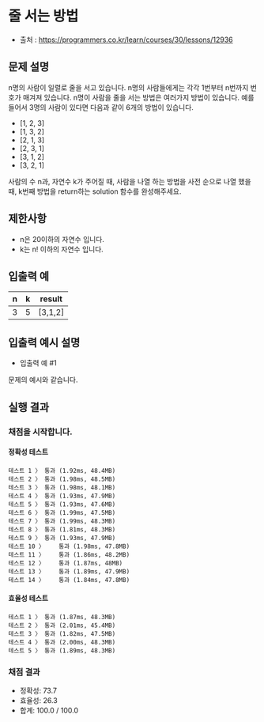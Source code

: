 # 줄 서는 방법
* 출처 : https://programmers.co.kr/learn/courses/30/lessons/12936

## 문제 설명
n명의 사람이 일렬로 줄을 서고 있습니다. n명의 사람들에게는 각각 1번부터 n번까지 번호가 매겨져 있습니다. n명이 사람을 줄을 서는 방법은 여러가지 방법이 있습니다. 예를 들어서 3명의 사람이 있다면 다음과 같이 6개의 방법이 있습니다.

* [1, 2, 3]
* [1, 3, 2]
* [2, 1, 3]
* [2, 3, 1]
* [3, 1, 2]
* [3, 2, 1]

사람의 수 n과, 자연수 k가 주어질 때, 사람을 나열 하는 방법을 사전 순으로 나열 했을 때, k번째 방법을 return하는 solution 함수를 완성해주세요.

## 제한사항
* n은 20이하의 자연수 입니다.
* k는 n! 이하의 자연수 입니다.

## 입출력 예
| n | k | result |
| --- | --- | --- |
| 3 | 5 | [3,1,2] |

## 입출력 예시 설명
* 입출력 예 #1

문제의 예시와 같습니다.

## 실행 결과
### 채점을 시작합니다.
#### 정확성  테스트
```
테스트 1 〉	통과 (1.92ms, 48.4MB)
테스트 2 〉	통과 (1.98ms, 48.5MB)
테스트 3 〉	통과 (1.98ms, 48.1MB)
테스트 4 〉	통과 (1.93ms, 47.9MB)
테스트 5 〉	통과 (1.93ms, 47.6MB)
테스트 6 〉	통과 (1.99ms, 47.5MB)
테스트 7 〉	통과 (1.99ms, 48.3MB)
테스트 8 〉	통과 (1.81ms, 48.3MB)
테스트 9 〉	통과 (1.93ms, 47.9MB)
테스트 10 〉	통과 (1.98ms, 47.8MB)
테스트 11 〉	통과 (1.86ms, 48.2MB)
테스트 12 〉	통과 (1.87ms, 48MB)
테스트 13 〉	통과 (1.89ms, 47.9MB)
테스트 14 〉	통과 (1.84ms, 47.8MB)
```
#### 효율성  테스트
```
테스트 1 〉	통과 (1.87ms, 48.3MB)
테스트 2 〉	통과 (2.01ms, 45.4MB)
테스트 3 〉	통과 (1.82ms, 47.5MB)
테스트 4 〉	통과 (2.00ms, 48.3MB)
테스트 5 〉	통과 (1.89ms, 48.3MB)
```
### 채점 결과
* 정확성: 73.7
* 효율성: 26.3
* 합계: 100.0 / 100.0